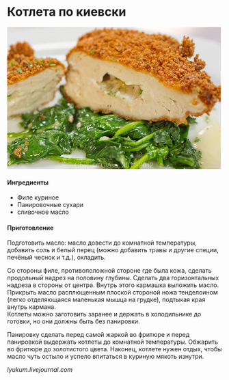 # Котлета по киевски

![Котлета по киевски](../pics/6849814951_b3f09ea785.jpg)

#### Ингредиенты

* Филе куриное
* Панировочные сухари
* сливочное масло

#### Приготовление

Подготовить масло: масло довести до комнатной температуры, добавить соль и белый перец (можно добавить травы и другие специи, печёный чеснок и т.д.), охладить.

Со стороны филе, противоположной стороне где была кожа, сделать продольный надрез на половину глубины. Сделать два горизонтальных надреза в стороны от центра. Внутрь этого кармашка выложить масло. Прикрыть масло расплющенным плоской стороной ножа тенделоином (легко отделяющаяся маленькая мышца на грудке), подтыкая края внутрь кармана.  
Котлеты можно заготовить заранее и держать в холодильнике до готовки, но они должны быть без панировки.

Панировку сделать перед самой жаркой во фритюре и перед панировкой выдержать котлеты до комнатной температуры. Обжарить во фритюре до золотистого цвета. Наконец, котлете нужен отдых, чтобы масло чуть остыло и успело впитаться в куриную мякоть изнутри.

*lyukum.livejournal.com*
